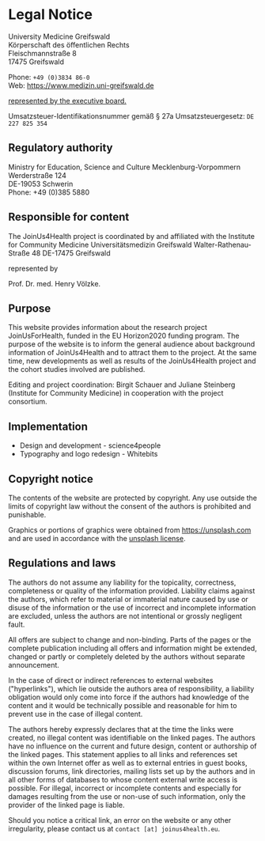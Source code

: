 # Legal Notice

University Medicine Greifswald  
Körperschaft des öffentlichen Rechts  
Fleischmannstraße 8  
17475 Greifswald

Phone: `+49 (0)3834 86-0`  
Web: https://www.medizin.uni-greifswald.de

[represented by the executive board.](https://www.medizin.uni-greifswald.de/en/service/impressum/)

Umsatzsteuer-Identifikationsnummer gemäß § 27a Umsatzsteuergesetz: `DE 227 825 354`

## Regulatory authority
Ministry for Education, Science and Culture Mecklenburg-Vorpommern
Werderstraße 124  
DE-19053 Schwerin  
Phone: +49 (0)385 5880

## Responsible for content
The JoinUs4Health project is coordinated by and affiliated with the
Institute for Community Medicine
Universitätsmedizin Greifswald
Walter-Rathenau-Straße 48
DE-17475 Greifswald

represented by

Prof. Dr. med. Henry Völzke.

## Purpose
This website provides information about the research project JoinUsForHealth, funded in the EU Horizon2020 funding program.
The purpose of the website is to inform the general audience about background information of JoinUs4Health and to attract them to the project.
At the same time, new developments as well as results of the JoinUs4Health project and the cohort studies involved are published.

Editing and project coordination:  Birgit Schauer and Juliane Steinberg (Institute for Community Medicine) in cooperation with the project consortium.

## Implementation
- Design and development - science4people
- Typography and logo redesign - Whitebits

## Copyright notice
The contents of the website are protected by copyright.
Any use outside the limits of copyright law without the consent of the authors is prohibited and punishable.

Graphics or portions of graphics were obtained from https://unsplash.com and are used in accordance with the [unsplash license](https://unsplash.com/license).

## Regulations and laws
The authors do not assume any liability for the topicality, correctness, completeness or quality of the information provided.
Liability claims against the authors, which refer to material or immaterial nature caused by use or disuse of the information or the use of incorrect and incomplete information are excluded, unless the authors are not intentional or grossly negligent fault.

All offers are subject to change and non-binding.
Parts of the pages or the complete publication including all offers and information might be extended, changed or partly or completely deleted by the authors without separate announcement.

In the case of direct or indirect references to external websites ("hyperlinks"), which lie outside the authors area of responsibility, a liability obligation would only come into force if the authors had knowledge of the content and it would be technically possible and reasonable for him to prevent use in the case of illegal content.

The authors hereby expressly declares that at the time the links were created, no illegal content was identifiable on the linked pages.
The authors have no influence on the current and future design, content or authorship of the linked pages.
This statement applies to all links and references set within the own Internet offer as well as to external entries in guest books, discussion forums, link directories, mailing lists set up by the authors and in all other forms of databases to whose content external write access is possible.
For illegal, incorrect or incomplete contents and especially for damages resulting from the use or non-use of such information, only the provider of the linked page is liable.

Should you notice a critical link, an error on the website or any other irregularity, please contact us at `contact [at] joinus4health.eu`.

